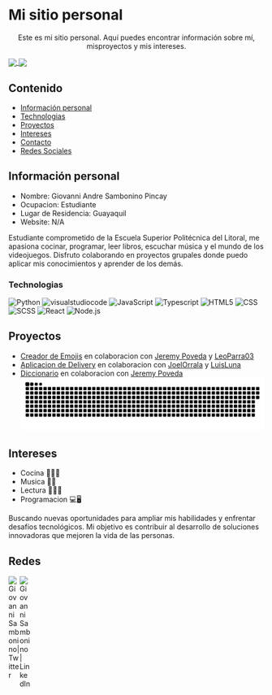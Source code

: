 # Mi sitio personal
<p align="center">Este es mi sitio personal. Aquí puedes encontrar información sobre mí, misproyectos y mis intereses.</p>
<a href="#">
  <img height=150 align="center" src="https://my-stats-43gk.vercel.app/api?username=GiovanniSambonino&show_icons=true&theme=radical&hide=contribs,issues&show=discussions_answered&rank_icon=github&include_all_commits=true&card_width=150" />
</a>
<a href="#">
  <img height=150 align="center" src="https://my-stats-43gk.vercel.app/api/top-langs/?username=GiovanniSambonino&hide=html,scss,css&langs_count=8&layout=compact&theme=radical&card_width=150" />
</a>

## Contenido
* [Información personal](#información-personal)
* [Technologias](#Technologias)
* [Proyectos](#proyectos)
* [Intereses](#intereses)
* [Contacto](#contacto)
* [Redes Sociales](#Redes)
  
## Información personal
* Nombre: Giovanni Andre Sambonino Pincay
* Ocupacion: Estudiante
* Lugar de Residencia: Guayaquil
* Website: N/A

Estudiante comprometido de la Escuela Superior Politécnica del Litoral, me apasiona cocinar, programar, leer libros, escuchar música y el mundo de los videojuegos. Disfruto colaborando en proyectos grupales donde puedo aplicar mis conocimientos y aprender de los demás.

### Technologias
  ![Python](https://img.shields.io/badge/-Python-333333?style=for-the-flat&logo=Python)
  ![visualstudiocode](https://img.shields.io/badge/Visual_Studio_Code-333333?style=plastic&logo=visualstudiocode)
  ![JavaScript](https://img.shields.io/badge/-JavaScript-333333?style=flat&logo=javascript)
  ![Typescript](https://img.shields.io/badge/-Typescript-333333?style=flat&logo=typescript)
  ![HTML5](https://img.shields.io/badge/-HTML5-333333?style=flat&logo=HTML5)
  ![CSS](https://img.shields.io/badge/-CSS-333333?style=flat&logo=CSS3&logoColor=1572B6)
  ![SCSS](https://img.shields.io/badge/-SCSS-333333?style=flat&logo=SASS&logoColor=CE6B9E)
  ![React](https://img.shields.io/badge/-React-333333?style=flat&logo=react)
  ![Node.js](https://img.shields.io/badge/-Node.js-333333?style=flat&logo=node.js)

## Proyectos
* [Creador de Emojis](https://github.com/Jeremy-Poveda/Custom-Emoji-Creator) en colaboracion con [Jeremy Poveda](https://github.com/Jeremy-Poveda) y [LeoParra03](https://github.com/LeoParra03)
* [Aplicacion de Delivery](https://github.com/JoelOrrala) en colaboracion con [JoelOrrala](https://github.com/JoelOrrala) y [LuisLuna](https://github.com/luisluna2307)
* [Diccionario](https://github.com/Jeremy-Poveda/Proyecto02-EstructuraDeDatos) en colaboracion con [Jeremy Poveda](https://github.com/Jeremy-Poveda)
<a href=#><img src="contributions.svg"></a>
## Intereses
* Cocina 👨‍🍳🍱
* Musica 🎼🎸
* Lectura 📕📖📗
* Programacion 💻🖥

Buscando nuevas oportunidades para ampliar mis habilidades y enfrentar desafíos tecnológicos. Mi objetivo es contribuir al desarrollo de soluciones innovadoras que mejoren la vida de las personas.
 ## Redes
 [<img align="left" alt="Giovanni Sambonino| Twitter" width="22px" src="https://cdn.jsdelivr.net/npm/simple-icons@v3/icons/twitter.svg" />][twitter]
[<img align="left" alt="Giovanni Sambonino | LinkedIn" width="22px" src="https://cdn.jsdelivr.net/npm/simple-icons@v3/icons/linkedin.svg" />][linkedin]


 [twitter]: https://x.com/YuyoAndre
 [linkedin]: https://www.linkedin.com/in/giovanni-sambonino-b30130315/

